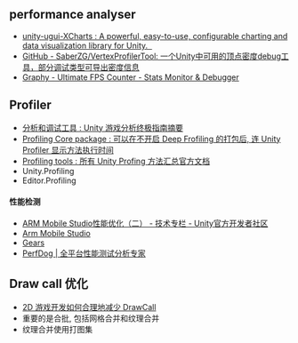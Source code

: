 ## performance analyser
* [unity-ugui-XCharts : A powerful, easy-to-use, configurable charting and data visualization library for Unity.  ](https://github.com/monitor1394/unity-ugui-XCharts)  
* [GitHub - SaberZG/VertexProfilerTool: 一个Unity中可用的顶点密度debug工具，部分调试类型可导出密度信息](https://github.com/SaberZG/VertexProfilerTool?tab=readme-ov-file)
* [Graphy - Ultimate FPS Counter - Stats Monitor & Debugger](https://assetstore.unity.com/packages/tools/gui/graphy-ultimate-fps-counter-stats-monitor-debugger-105778)

## Profiler
- [分析和调试工具 : Unity 游戏分析终极指南摘要](https://unity.com/cn/how-to/profiling-and-debugging-tools)
- [Profiling Core package : 可以在不开启 Deep Frofiling 的打包后, 连 Unity Profiler 显示方法执行时间](https://docs.unity3d.com/Packages/com.unity.profiling.core@latest)
- [Profiling tools : 所有 Unity Profing 方法汇总官方文档](https://docs.unity3d.com/Manual/performance-profiling-tools.html)
- Unity.Profiling
- Editor.Profiling

#### 性能检测

- [ARM Mobile Studio性能优化（二） - 技术专栏 - Unity官方开发者社区](https://developer.unity.cn/projects/5f7935c3edbc2a001f898bff)
- [Arm Mobile Studio](https://developer.arm.com/Tools%20and%20Software/Arm%20Mobile%20Studio)
- [Gears](https://www.uwa4d.com/#download?serverType=gears)
- [PerfDog | 全平台性能测试分析专家](https://perfdog.qq.com/)

## Draw call 优化

- [2D 游戏开发如何合理地减少 DrawCall](https://mp.weixin.qq.com/s/kH-F73l7eHMHxNS8qnPiCQ)
- 重要的是合批, 包括网格合并和纹理合并
- 纹理合并使用打图集


